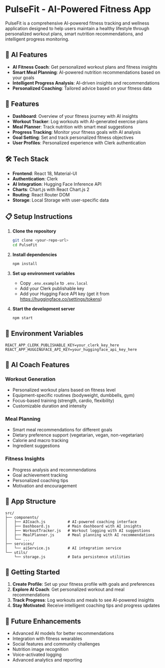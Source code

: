 # PulseFit - AI-Powered Fitness App
 
PulseFit is a comprehensive AI-powered fitness tracking and wellness application designed to help users maintain a healthy lifestyle through personalized workout plans, smart nutrition recommendations, and intelligent progress monitoring.

## 🤖 AI Features

- **AI Fitness Coach**: Get personalized workout plans and fitness insights
- **Smart Meal Planning**: AI-powered nutrition recommendations based on your goals
- **Intelligent Progress Analysis**: AI-driven insights and recommendations
- **Personalized Coaching**: Tailored advice based on your fitness data

## 🚀 Features

- **Dashboard**: Overview of your fitness journey with AI insights
- **Workout Tracker**: Log workouts with AI-generated exercise plans
- **Meal Planner**: Track nutrition with smart meal suggestions
- **Progress Tracking**: Monitor your fitness goals with AI analysis
- **Goal Setting**: Set and track personalized fitness objectives
- **User Profiles**: Personalized experience with Clerk authentication

## 🛠️ Tech Stack

- **Frontend**: React 18, Material-UI
- **Authentication**: Clerk
- **AI Integration**: Hugging Face Inference API
- **Charts**: Chart.js with React Chart.js 2
- **Routing**: React Router DOM
- **Storage**: Local Storage with user-specific data

## 📋 Setup Instructions

1. **Clone the repository**
   ```bash
   git clone <your-repo-url>
   cd PulseFit
   ```

2. **Install dependencies**
   ```bash
   npm install
   ```

3. **Set up environment variables**
   - Copy `.env.example` to `.env.local`
   - Add your Clerk publishable key
   - Add your Hugging Face API key (get it from https://huggingface.co/settings/tokens)

4. **Start the development server**
   ```bash
   npm start
   ```

## 🔑 Environment Variables

```env
REACT_APP_CLERK_PUBLISHABLE_KEY=your_clerk_key_here
REACT_APP_HUGGINGFACE_API_KEY=your_huggingface_api_key_here
```

## 🎯 AI Coach Features

### Workout Generation
- Personalized workout plans based on fitness level
- Equipment-specific routines (bodyweight, dumbbells, gym)
- Focus-based training (strength, cardio, flexibility)
- Customizable duration and intensity

### Meal Planning
- Smart meal recommendations for different goals
- Dietary preference support (vegetarian, vegan, non-vegetarian)
- Calorie and macro tracking
- Ingredient suggestions

### Fitness Insights
- Progress analysis and recommendations
- Goal achievement tracking
- Personalized coaching tips
- Motivation and encouragement

## 📱 App Structure

```
src/
├── components/
│   ├── AICoach.js          # AI-powered coaching interface
│   ├── Dashboard.js        # Main dashboard with AI insights
│   ├── WorkoutTracker.js   # Workout logging with AI suggestions
│   ├── MealPlanner.js      # Meal planning with AI recommendations
│   └── ...
├── services/
│   └── aiService.js        # AI integration service
└── utils/
    └── storage.js          # Data persistence utilities
```

## 🚀 Getting Started

1. **Create Profile**: Set up your fitness profile with goals and preferences
2. **Explore AI Coach**: Get personalized workout and meal recommendations
3. **Track Progress**: Log workouts and meals to see AI-powered insights
4. **Stay Motivated**: Receive intelligent coaching tips and progress updates

## 🔮 Future Enhancements

- Advanced AI models for better recommendations
- Integration with fitness wearables
- Social features and community challenges
- Nutrition image recognition
- Voice-activated logging
- Advanced analytics and reporting
 
 
